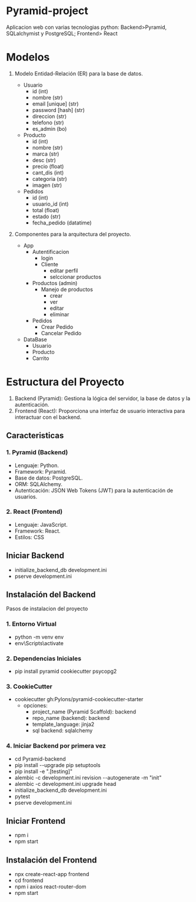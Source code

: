 # Pyramid-project
Aplicacion web con varias tecnologias python: Backend>Pyramid, SQLalchymist y PostgreSQL; Frontend> React

# Modelos
1. Modelo Entidad-Relación (ER) para la base de datos.

   - Usuario
     - id (int)
     - nombre (str)
     - email [unique] (str)
     - password [hash] (str)
     - direccion (str)
     - telefono (str)
     - es_admin (bo)
   - Producto
     - id (int)
     - nombre (str)
     - marca (str)
     - desc (str)
     - precio (float)
     - cant_dis (int)
     - categoria (str)
     - imagen (str)
   - Pedidos
     - id (int)
     - usuario_id (int)
     - total (float)
     - estado (str)
     - fecha_pedido (datatime)


2. Componentes para la arquitectura del proyecto.
   - App
     - Autentificacion
       - login
       - Cliente
         - editar perfil
         - selccionar productos
     - Productos (admin)
       - Manejo de productos
         - crear
         - ver
         - editar
         - eliminar
     - Pedidos
       - Crear Pedido
       - Cancelar Pedido
   - DataBase
     - Usuario
     - Producto
     - Carrito


# Estructura del Proyecto
1. Backend (Pyramid): Gestiona la lógica del servidor, la base de datos y la autenticación.
2. Frontend (React): Proporciona una interfaz de usuario interactiva para interactuar con el backend.

## Caracteristicas

### 1. Pyramid (Backend)
- Lenguaje: Python.
- Framework: Pyramid.
- Base de datos: PostgreSQL.
- ORM: SQLAlchemy.
- Autenticación: JSON Web Tokens (JWT) para la autenticación de usuarios.

### 2. React (Frontend)
- Lenguaje: JavaScript.
- Framework: React.
- Estilos: CSS

## Iniciar Backend
- initialize_backend_db development.ini
- pserve development.ini

## Instalación del Backend
Pasos de instalacion del proyecto

### 1. Entorno Virtual
- python -m venv env
- env\Scripts\activate

### 2. Dependencias Iniciales
- pip install pyramid cookiecutter psycopg2 

### 3. CookieCutter
- cookiecutter gh:Pylons/pyramid-cookiecutter-starter
  - opciones: 
    - project_name (Pyramid Scaffold): backend
    - repo_name (backend): backend
    - template_language: jinja2
    - sql backend: sqlalchemy

### 4. Iniciar Backend por primera vez

- cd Pyramid-backend
- pip install --upgrade pip setuptools
- pip install -e ".[testing]"
- alembic -c development.ini revision --autogenerate -m "init"
- alembic -c development.ini upgrade head
- initialize_backend_db development.ini
- pytest
- pserve development.ini

## Iniciar Frontend
- npm i
- npm start

## Instalación del Frontend
- npx create-react-app frontend
- cd frontend
- npm i axios react-router-dom
- npm start

